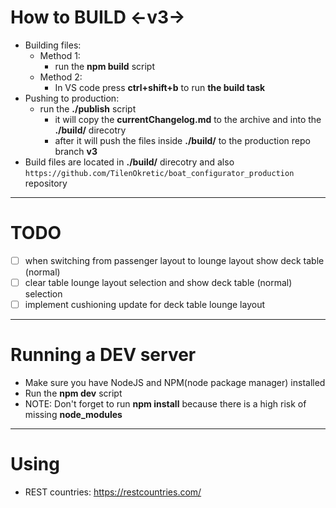 
# How to BUILD  <-v3->

* Building files:
  * Method 1: 
    * run the **npm build** script  
  * Method 2:
    * In VS code press **ctrl+shift+b** to run **the build task**
* Pushing to production:
  * run the **./publish** script
    * it will copy the **currentChangelog.md** to the archive and into the **./build/** direcotry
    * after it will push the files inside **./build/** to the production repo branch **v3** 
* Build files are located in **./build/** direcotry and also ```https://github.com/TilenOkretic/boat_configurator_production``` repository

---
# TODO
- [ ] when switching from passenger layout to lounge layout show deck table (normal) 
- [ ] clear table lounge layout selection and show deck table (normal) selection
- [ ] implement cushioning update for deck table lounge layout

--- 

# Running a DEV server

* Make sure you have NodeJS and NPM(node package manager) installed
* Run the **npm dev** script
* NOTE: Don't forget to run **npm install** because there is a high risk of missing **node_modules** 

---

# Using

* REST countries: https://restcountries.com/